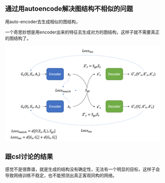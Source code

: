 ## 通过用autoencode解决图结构不相似的问题



用auto-encoder去生成相似的图结构，



一个奇思妙想是用encoder出来的特征去生成对方的图结构，这样子就不需要真正的图结构了。

<img src="image-20220429154056113.png" alt="image-20220429154056113" style="zoom:50%;" />





## 跟csl讨论的结果

感觉不是很靠谱，就是生成的结构没有确定性，无法有一个明显的目标，这样子会导致网络训练不稳定，也不能预测出真正客观同构的网络。